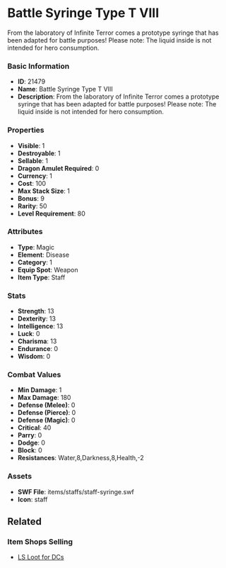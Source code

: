 # Battle Syringe Type T VIII

From the laboratory of Infinite Terror comes a prototype syringe that has been adapted for battle purposes! Please note: The liquid inside is not intended for hero consumption.

### Basic Information

- **ID**: 21479
- **Name**: Battle Syringe Type T VIII
- **Description**: From the laboratory of Infinite Terror comes a prototype syringe that has been adapted for battle purposes! Please note: The liquid inside is not intended for hero consumption.

### Properties

- **Visible**: 1
- **Destroyable**: 1
- **Sellable**: 1
- **Dragon Amulet Required**: 0
- **Currency**: 1
- **Cost**: 100
- **Max Stack Size**: 1
- **Bonus**: 9
- **Rarity**: 50
- **Level Requirement**: 80

### Attributes

- **Type**: Magic
- **Element**: Disease
- **Category**: 1
- **Equip Spot**: Weapon
- **Item Type**: Staff

### Stats

- **Strength**: 13
- **Dexterity**: 13
- **Intelligence**: 13
- **Luck**: 0
- **Charisma**: 13
- **Endurance**: 0
- **Wisdom**: 0

### Combat Values

- **Min Damage**: 1
- **Max Damage**: 180
- **Defense (Melee)**: 0
- **Defense (Pierce)**: 0
- **Defense (Magic)**: 0
- **Critical**: 40
- **Parry**: 0
- **Dodge**: 0
- **Block**: 0
- **Resistances**: Water,8,Darkness,8,Health,-2

### Assets

- **SWF File**: items/staffs/staff-syringe.swf
- **Icon**: staff

## Related

### Item Shops Selling

- [LS Loot for DCs](../item-shops/771-ls-loot-for-dcs.md)

